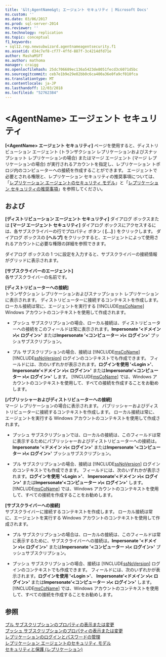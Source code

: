```yaml
---
title: '&lt;AgentName&gt; エージェント セキュリティ | Microsoft Docs'
ms.custom: ''
ms.date: 03/06/2017
ms.prod: sql-server-2014
ms.reviewer: ''
ms.technology: replication
ms.topic: conceptual
f1_keywords:
- sql12.rep.newsubwizard.agentnameagentsecurity.f1
ms.assetid: d34c7ef8-cf77-4ffd-887f-3c4214dfd71e
author: MashaMSFT
ms.author: mathoma
manager: craigg
ms.openlocfilehash: 25dc706689ec136a5423de8051fecd3c6071d5bc
ms.sourcegitcommit: ceb7e1b9e29e02bb0c6ca400a36e0fa9cf010fca
ms.translationtype: MT
ms.contentlocale: ja-JP
ms.lasthandoff: 12/03/2018
ms.locfileid: "52762384"
---
```

# <a name="ltagentnamegt-agent-security"></a>&lt;AgentName&gt; エージェント セキュリティ
  **[\<AgentName> エージェント セキュリティ]** ページを使用すると、ディストリビューション エージェント (トランザクション レプリケーションおよびスナップショット レプリケーションの場合) またはマージ エージェント (マージ レプリケーションの場合) が実行されるアカウントを指定し、レプリケーション トポロジ内のコンピューターへの接続を作成することができます。 エージェントで必要とされる権限と、レプリケーション セキュリティの推奨事項については、「[レプリケーション エージェントのセキュリティ モデル](security/replication-agent-security-model.md)」と「[レプリケーション セキュリティの推奨事項](security/replication-security-best-practices.md)」を参照してください。  
  
## <a name="options"></a>および  
 **[ディストリビューション エージェント セキュリティ]** ダイアログ ボックスまたは **[マージ エージェント セキュリティ]** ダイアログ ボックスにアクセスするには、各サブスクライバーの行でプロパティ ボタン ( **[...]** ) をクリックします。 ダイアログ ボックスの **[ヘルプ]** をクリックすると、エージェントによって使用されるアカウントに必要な権限の詳細を参照できます。  
  
 ダイアログ ボックスの 1 つに設定を入力すると、サブスクライバーの接続情報がグリッドに表示されます。  
  
 **[サブスクライバーのエージェント]**  
 各サブスクライバーの名前です。  
  
 **[ディストリビューターへの接続]**  
 トランザクション レプリケーションおよびスナップショット レプリケーションに表示されます。 ディストリビューターに接続するコンテキストを作成します。 ローカル接続は常に、エージェントを実行する [!INCLUDE[msCoName](../../includes/msconame-md.md)] Windows アカウントのコンテキストを使用して作成されます。  
  
-   プッシュ サブスクリプションの場合、ローカル接続は、ディストリビューターへの接続をこのフィールドは常に表示されます。**Impersonate '\<ドメイン >\\< ログイン\>'** または**Impersonate '\<コンピューター >\\< ログイン\>'** プッシュサブスクリプション。  
  
-   プル サブスクリプションの場合、接続は [!INCLUDE[msCoName](../../includes/msconame-md.md)] [!INCLUDE[ssNoVersion](../../includes/ssnoversion-md.md)] ログインのコンテキストでも作成できます。 フィールドには、次のいずれかが表示されます。**ログインを使用 '\<Login >'**、 **Impersonate'\<ドメイン >\\< ログイン\>'** または**Impersonate'\<コンピューター >\\< ログイン\>'** します。 [!INCLUDE[msCoName](../../includes/msconame-md.md)] では、Windows アカウントのコンテキストを使用して、すべての接続を作成することをお勧めします。  
  
 **[パブリッシャーおよびディストリビューターへの接続]**  
 マージ レプリケーションの場合に表示されます。 パブリッシャーおよびディストリビューターに接続するコンテキストを作成します。 ローカル接続は常に、エージェントを実行する Windows アカウントのコンテキストを使用して作成されます。  
  
-   プッシュ サブスクリプションでは、ローカルの接続は、このフィールドは常に表示するためにパブリッシャーおよびディストリビューターへの接続は。**Impersonate '\<ドメイン >\\< ログイン\>'** または**Impersonate '\<コンピューター >\\< ログイン\>'** プッシュサブスクリプション。  
  
-   プル サブスクリプションの場合、接続は [!INCLUDE[ssNoVersion](../../includes/ssnoversion-md.md)] ログインのコンテキストでも作成できます。 フィールドには、次のいずれかが表示されます。**ログインを使用 '\<Login >'**、 **Impersonate'\<ドメイン >\\< ログイン\>'** または**Impersonate'\<コンピューター >\\< ログイン\>'** します。 [!INCLUDE[msCoName](../../includes/msconame-md.md)] では、Windows アカウントのコンテキストを使用して、すべての接続を作成することをお勧めします。  
  
 **[サブスクライバーへの接続]**  
 サブスクライバーに接続するコンテキストを作成します。 ローカル接続は常に、エージェントを実行する Windows アカウントのコンテキストを使用して作成されます。  
  
-   プル サブスクリプションの場合は、ローカルの接続は、このフィールドは常に表示するために、サブスクライバーへの接続は。**Impersonate '\<ドメイン >\\< ログイン\>'** または**Impersonate '\<コンピューター >\\< ログイン\>'** プッシュサブスクリプション。  
  
-   プッシュ サブスクリプションの場合、接続は [!INCLUDE[ssNoVersion](../../includes/ssnoversion-md.md)] ログインのコンテキストでも作成できます。 フィールドには、次のいずれかが表示されます。**ログインを使用 '\<Login >'**、 **Impersonate'\<ドメイン >\\< ログイン\>'** または**Impersonate'\<コンピューター >\\< ログイン\>'** します。 [!INCLUDE[msCoName](../../includes/msconame-md.md)] では、Windows アカウントのコンテキストを使用して、すべての接続を作成することをお勧めします。  
  
## <a name="see-also"></a>参照  
 [プル サブスクリプションのプロパティの表示または変更](view-and-modify-pull-subscription-properties.md)   
 [プッシュ サブスクリプションのプロパティの表示または変更](view-and-modify-push-subscription-properties.md)   
 [レプリケーションのログインとパスワードの管理](security/manage-logins-and-passwords-in-replication.md)   
 [レプリケーション エージェントのセキュリティ モデル](security/replication-agent-security-model.md)   
 [セキュリティと保護 &#40;レプリケーション&#41;](security/security-and-protection-replication.md)  
  
  
